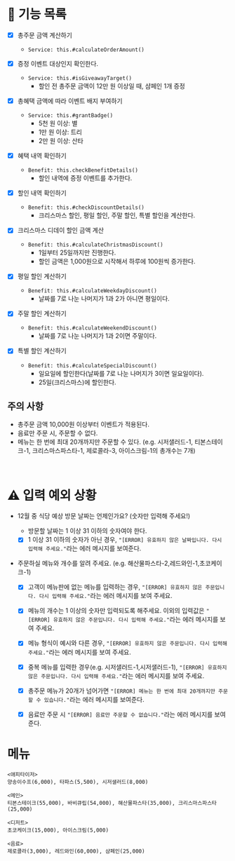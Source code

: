 # 🚀 기능 목록

- [x] 총주문 금액 계산하기

  - `Service: this.#calculateOrderAmount()`

- [x] 증정 이벤트 대상인지 확인한다.

  - `Service: this.#isGiveawayTarget()`
    - 할인 전 총주문 금액이 12만 원 이상일 때, 샴페인 1개 증정

- [x] 총혜택 금액에 따라 이벤트 배지 부여하기

  - `Service: this.#grantBadge()`
    - 5천 원 이상: 별
    - 1만 원 이상: 트리
    - 2만 원 이상: 산타

- [x] 혜택 내역 확인하기

  - `Benefit: this.checkBenefitDetails()`
    - 할인 내역에 증정 이벤트를 추가한다.

- [x] 할인 내역 확인하기

  - `Benefit: this.#checkDiscountDetails()`
    - 크리스마스 할인, 평일 할인, 주말 할인, 특별 할인을 계산한다.

- [x] 크리스마스 디데이 할인 금액 계산

  - `Benefit: this.#calculateChristmasDiscount()`
    - 1일부터 25일까지만 진행한다.
    - 할인 금액은 1,000원으로 시작해서 하루에 100원씩 증가한다.

- [x] 평일 할인 계산하기

  - `Benefit: this.#calculateWeekdayDiscount()`
    - 날짜를 7로 나눈 나머지가 1과 2가 아니면 평일이다.

- [x] 주말 할인 계산하기

  - `Benefit: this.#calculateWeekendDiscount()`
    - 날짜를 7로 나눈 나머지가 1과 2이면 주말이다.

- [x] 특별 할인 계산하기

  - `Benefit: this.#calculateSpecialDiscount()`
    - 일요일에 할인한다(날짜를 7로 나눈 나머지가 3이면 일요일이다).
    - 25일(크리스마스)에 할인한다.

## 주의 사항

- 총주문 금액 10,000원 이상부터 이벤트가 적용된다.
- 음료만 주문 시, 주문할 수 없다.
- 메뉴는 한 번에 최대 20개까지만 주문할 수 있다. (e.g. 시저샐러드-1, 티본스테이크-1, 크리스마스파스타-1, 제로콜라-3, 아이스크림-1의 총개수는 7개)

<br />

# ⚠ 입력 예외 상황

- 12월 중 식당 예상 방문 날짜는 언제인가요? (숫자만 입력해 주세요!)

  - 방문할 날짜는 1 이상 31 이하의 숫자여야 한다.

  - [x] 1 이상 31 이하의 숫자가 아닌 경우, `"[ERROR] 유효하지 않은 날짜입니다. 다시 입력해 주세요."`라는 에러 메시지를 보여준다.

- 주문하실 메뉴와 개수를 알려 주세요. (e.g. 해산물파스타-2,레드와인-1,초코케이크-1)

  - [x] 고객이 메뉴판에 없는 메뉴를 입력하는 경우, `"[ERROR] 유효하지 않은 주문입니다. 다시 입력해 주세요."`라는 에러 메시지를 보여 주세요.

  - [x] 메뉴의 개수는 1 이상의 숫자만 입력되도록 해주세요. 이외의 입력값은 `"[ERROR] 유효하지 않은 주문입니다. 다시 입력해 주세요."`라는 에러 메시지를 보여 주세요.

  - [x] 메뉴 형식이 예시와 다른 경우, `"[ERROR] 유효하지 않은 주문입니다. 다시 입력해 주세요."`라는 에러 메시지를 보여 주세요.

  - [x] 중복 메뉴를 입력한 경우(e.g. 시저샐러드-1,시저샐러드-1), `"[ERROR] 유효하지 않은 주문입니다. 다시 입력해 주세요."`라는 에러 메시지를 보여 주세요.

  - [x] 총주문 메뉴가 20개가 넘어가면 `"[ERROR] 메뉴는 한 번에 최대 20개까지만 주문할 수 있습니다."`라는 에러 메시지를 보여준다.

  - [x] 음료만 주문 시 `"[ERROR] 음료만 주문할 수 없습니다."`라는 에러 메시지를 보여준다.

# 메뉴

```
<애피타이저>
양송이수프(6,000), 타파스(5,500), 시저샐러드(8,000)

<메인>
티본스테이크(55,000), 바비큐립(54,000), 해산물파스타(35,000), 크리스마스파스타(25,000)

<디저트>
초코케이크(15,000), 아이스크림(5,000)

<음료>
제로콜라(3,000), 레드와인(60,000), 샴페인(25,000)
```

